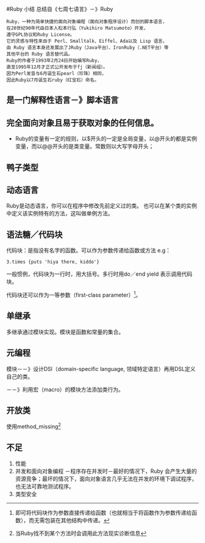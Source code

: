 #Ruby 小结
总结自《七周七语言》－》Ruby

    Ruby，一种为简单快捷的面向对象编程（面向对象程序设计）而创的脚本语言，
    在20世纪90年代由日本人松本行弘（Yukihiro Matsumoto）开发，
    遵守GPL协议和Ruby License。
    它的灵感与特性来自于 Perl、Smalltalk、Eiffel、Ada以及 Lisp 语言。
    由 Ruby 语言本身还发展出了JRuby（Java平台）、IronRuby（.NET平台）等
    其他平台的 Ruby 语言替代品。
    Ruby的作者于1993年2月24日开始编写Ruby，
    直至1995年12月才正式公开发布于fj（新闻组）。
    因为Perl发音与6月诞生石pearl（珍珠）相同，
    因此Ruby以7月诞生石ruby（红宝石）命名。
    
    
## 是一门解释性语言－》脚本语言
## 完全面向对象且易于获取对象的任何信息。
* Ruby的变量有一定的规则，以$开头的一定是全局变量，以@开头的都是实例变量，而以@@开头的是类变量。常数则以大写字母开头；

## 鸭子类型
## 动态语言
Ruby是动态语言，你可以在程序中修改先前定义过的类。 也可以在某个类的实例中定义该实例特有的方法，这叫做单例方法。

## 语法糖／代码块

代码块：是指没有名字的函数。可以作为参数传递给函数或方法
e.g：
    
    3.times {puts 'hiya there, kiddo'}
一般惯例，代码块为一行时，用大括号。多行时用do／end
yield 表示调用代码块。

代码块还可以作为一等参数（first-class parameter）[^1]。

[^1]: 即可将代码块作为参数直接传递给函数（也就相当于将函数作为参数传递给函数），而无需包装在其他结构中传递。
## 单继承  
多继承通过模块实现。模块是函数和常量的集合。

## 元编程
模块－－》设计DSl（domain-specific language, 领域特定语言）再用DSL定义自己的类。
   
   －－》利用宏（macro）的模块方法添加类行为。
## 开放类

使用method_missing[^2]

[^2]: 当Ruby找不到某个方法时会调用此方法现实诊断信息



## 不足

1. 性能
2. 并发和面向对象编程  －程序存在并发时－最好的情况下，Ruby 会产生大量的资源竞争；最坏的情况下，面向对象语言几乎无法在并发的环境下调试程序，也无法可靠地测试程序。
3. 类型安全 
